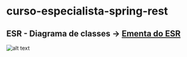 # curso-especialista-spring-rest


 
## ESR - Diagrama de classes -> [Ementa do ESR](https://github.com/ALGAWORKS-ESR-JAVA/curso-especialista-spring-rest/blob/master/Ementa%20-%20Especialista%20Spring%20REST.pdf)

![alt text](https://github.com/ALGAWORKS-ESR-JAVA/curso-especialista-spring-rest/blob/master/ESR%20-%20Diagrama%20de%20classes.png)
